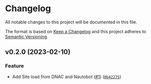 # Changelog

All notable changes to this project will be documented in this file.

The format is based on [Keep a Changelog](http://keepachangelog.com/en/1.0.0/)
and this project adheres to [Semantic Versioning](http://semver.org/spec/v2.0.0.html).

<!--next-version-placeholder-->

## v0.2.0 (2023-02-10)
### Feature
* Add Site load from DNAC and Nautobot ([#1](https://github.com/jdrew82/nautobot-plugin-ssot-dna-center/issues/1)) ([`0b42275`](https://github.com/jdrew82/nautobot-plugin-ssot-dna-center/commit/0b422757c614e067525b553a5520ef442a440f7e))
